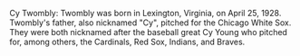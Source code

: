Cy Twombly: Twombly was born in Lexington, Virginia, on April 25, 1928. Twombly's father, also nicknamed "Cy", pitched for the Chicago White Sox. They were both nicknamed after the baseball great Cy Young who pitched for, among others, the Cardinals, Red Sox, Indians, and Braves.
